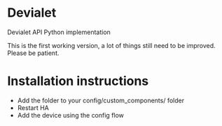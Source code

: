 # Devialet
Devialet API Python implementation

This is the first working version, a lot of things still need to be improved. Please be patient.

# Installation instructions
- Add the folder to your config/custom_components/ folder
- Restart HA
- Add the device using the config flow
